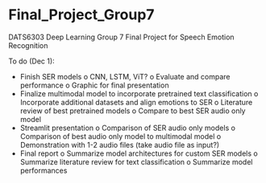 # Final_Project_Group7
DATS6303 Deep Learning Group 7 Final Project for Speech Emotion Recognition

To do (Dec 1):
-	Finish SER models
  o	CNN, LSTM, ViT?
  o	Evaluate and compare performance
  o	Graphic for final presentation
-	Finalize multimodal model to incorporate pretrained text classification
  o	Incorporate additional datasets and align emotions to SER
  o	Literature review of best pretrained models
  o	Compare to best SER audio only model
-	Streamlit presentation
  o	Comparison of SER audio only models
  o	Comparison of best audio only model to multimodal model
  o	Demonstration with 1-2 audio files (take audio file as input?)
-	Final report
  o	Summarize model architectures for custom SER models
  o	Summarize literature review for text classification
  o	Summarize model performances

